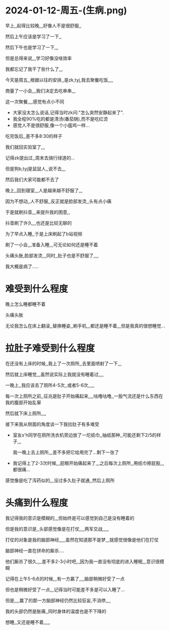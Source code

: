 # 2024-01-12-周五-(生病.png)

早上,,起得比较晚,,,好像人不是很舒服,,

然后上午应该是学习了一下,,

然后下午也是学习了一下,,,

但是总得来说,,,学习好像没啥效率

我都忘记了我干了些什么了,,,



今天是周五,,根据以往的安排,,是zk,tyj,我去聚餐吃饭,,,,

商量了一小会,,,我们决定去吃串串,,,

这一次聚餐,,,,感觉有点小不同

- 大家没太怎么说话,记得当时zk问:"怎么突然安静起来了".
- 我全程90%吃的都是清汤(番茄锅),而不是吃红烫
- 感觉人不是很舒服,像一个小瘟鸡一样...

吃完饭后,,差不多8:30的样子

我们就回实验室了,,,

记得zk提出过,,周末去骑行绿道的...

但是狗b,tyj是鼠鼠人,,说不去,,,

然后我们大家可能都不去了



晚上,,回到寝室,,,人是越来越不舒服了,,,

因为不想动,,人不舒服,,反正就是脸部发烫,,头有点小痛

于是就刷抖音,,,来提升我的困意,,

抖音刷了许久,,,也还是比较无聊的



为了早点入睡,,于是上床刷起了b站视频

刷了一小会,,,准备入睡,,,可无论如何还是睡不着

头痛头胀,脸部发烫,,,同时,,肚子也是不舒服了,,,,

我大概是病了.....





# 难受到什么程度

晚上怎么睡都睡不着

头痛头胀

无论我怎么在床上翻滚,,替换睡姿,,刷手机,,,都还是睡不着,,,但是我真的很想睡觉...

# 拉肚子难受到什么程度

在还没有上床的时候,,我上了一次厕所,,去里面喷射了一下,,,

然后就上床睡觉,,,虽然说实际上我就没有睡着过,,,,

一晚上,,我应该去了厕所4-5次,,或者5-6次,,,,,

每一次上厕所之前,,征兆是肚子开始痛起来,,,,咕噜咕噜,,一股气流还是什么东西在我的腹部开始乱窜

然后就下床上厕所,,,,

接下来我从侧面的角度谈一下我拉肚子有多难受

- 室友s'h同学在厕所洗衣机旁边放了一坨纸巾,,抽纸那种,,可能还剩下2/5的样子,,,

    我一晚上去上厕所,,,差不多把它给用完了...剩下一张了

- 我记得上了2-3次时候,,,屁眼开始痛起来了,,,之后每次上厕所,,用纸巾擦屁股,,,都很痛...

感觉像是吃了泻药似的,,,没过多久肚子就通,,然后上厕所



# 头痛到什么程度

我记得我的意识是模糊的,,,但始终是可以感觉到自己是没有睡着的

但是我的意识是,,头部感觉像是在打仗,,,,两军交战,,,,,

打仗的对象是我的脑部神经,,,,,虽然在知道那不是梦,,,就感觉很像是他们在打仗

脑部神经一直在拼命的厮杀....

他们厮杀了很久,,,,差不多2-3小时吧,,,因为我一直没有彻底的进入睡眠,,,意识很模糊

记得在上午5-6点的时候,,,有一方赢了,,,,脑部稍微好受了一点

但也是稍微好受了一点,,,记得当时可能差不多是可以入睡了...

但是,,,,赢了的那一方脑部神经仍然比较狂妄,不消停,,,,

我的头部仍然是胀痛,,同时身体的温度也是不下降的

想睡,,又还是睡不着,,,,,

